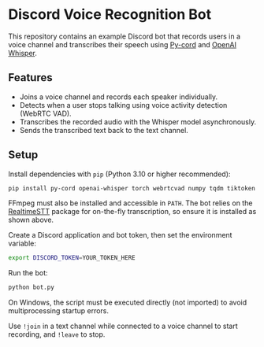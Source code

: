 # Discord Voice Recognition Bot

This repository contains an example Discord bot that records users in a voice channel and transcribes their speech using [Py-cord](https://docs.pycord.dev) and [OpenAI Whisper](https://github.com/openai/whisper).

## Features

- Joins a voice channel and records each speaker individually.
- Detects when a user stops talking using voice activity detection (WebRTC VAD).
- Transcribes the recorded audio with the Whisper model asynchronously.
- Sends the transcribed text back to the text channel.

## Setup

Install dependencies with `pip` (Python 3.10 or higher recommended):

```bash
pip install py-cord openai-whisper torch webrtcvad numpy tqdm tiktoken more-itertools numba PyNaCl RealtimeSTT
```

FFmpeg must also be installed and accessible in `PATH`.
The bot relies on the [RealtimeSTT](https://pypi.org/project/RealtimeSTT/) package
for on-the-fly transcription, so ensure it is installed as shown above.

Create a Discord application and bot token, then set the environment variable:

```bash
export DISCORD_TOKEN=YOUR_TOKEN_HERE
```

Run the bot:

```bash
python bot.py
```

On Windows, the script must be executed directly (not imported) to avoid
multiprocessing startup errors.

Use `!join` in a text channel while connected to a voice channel to start recording, and `!leave` to stop.
